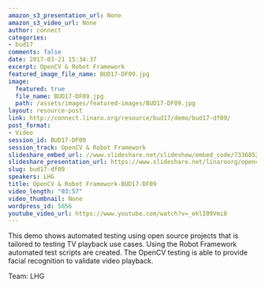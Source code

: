 ```yaml
---
amazon_s3_presentation_url: None
amazon_s3_video_url: None
author: connect
categories:
- bud17
comments: false
date: 2017-03-21 15:34:37
excerpt: OpenCV & Robot Framework
featured_image_file_name: BUD17-DF09.jpg
image:
  featured: true
  file_name: BUD17-DF09.jpg
  path: /assets/images/featured-images/BUD17-DF09.jpg
layout: resource-post
link: http://connect.linaro.org/resource/bud17/demo/bud17-df09/
post_format:
- Video
session_id: BUD17-DF09
session_track: OpenCV & Robot Framework
slideshare_embed_url: //www.slideshare.net/slideshow/embed_code/73368527
slideshare_presentation_url: https://www.slideshare.net/linaroorg/opencv-robot-framework
slug: bud17-df09
speakers: LHG
title: OpenCV & Robot Framework-BUD17-DF09
video_length: "03:57"
video_thumbnail: None
wordpress_id: 5656
youtube_video_url: https://www.youtube.com/watch?v=_eklI09Vmi8
---
```


This demo shows automated testing using open source projects that is tailored to testing TV playback use cases.  Using the Robot Framework automated test scripts are created.  The OpenCV testing is able to provide facial recognition to validate video playback.

Team: LHG